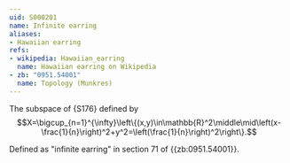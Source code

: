 ```yaml
---
uid: S000201
name: Infinite earring
aliases:
- Hawaiian earring
refs:
- wikipedia: Hawaiian_earring
  name: Hawaiian earring on Wikipedia
- zb: "0951.54001"
  name: Topology (Munkres)
---
```


The subspace of {S176} defined by
$$X=\bigcup_{n=1}^{\infty}\left\{(x,y)\in\mathbb{R}^2\middle\mid\left(x-\frac{1}{n}\right)^2+y^2=\left(\frac{1}{n}\right)^2\right\}.$$

Defined as "infinite earring" in section 71 of {{zb:0951.54001}}.
